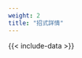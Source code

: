 ```yaml
---
weight: 2
title: "招式詳情"
---
```


<div id="ThePanel"></div>
<div id="TheList"></div>


{{< include-data >}}
<script>
  window.onload = renderMoveInfo;
  window.onhashchange = renderMoveInfo;

  function renderMoveInfo() {
    const hash = window.location.hash;
    const key = decodeURI(hash.substring(1));
    
    const panelElem = document.getElementById("ThePanel");
    const moveIdx = MOVES.findIndex(mObj => mObj.name === key);
    const moveObj = MOVES[moveIdx];
    if (!moveObj) {
      panelElem.innerHTML = "找不到對應的招式...";
    } else {
      panelElem.innerHTML = renderMove(moveObj, {isCollapsed:false});
      panelElem.innerHTML += "<hr>";
      panelElem.innerHTML += "<b>能夠學會這個招式的寶可夢：</b>";

      const pokemonList = POKEDEX.filter( pokemon => pokemon.moves.some(mt => mt.idx === moveIdx) );
      const listElem = document.getElementById("TheList");
      listElem.innerHTML = pokemonList.map( pokemon => pokemon.name ).join('<br>')
    }
  }
</script>


